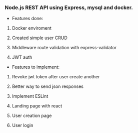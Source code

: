 ### Node.js REST API using Express, mysql and docker.

- Features done:

1. Docker enviroment

2. Created simple user CRUD

3. Middleware route validation with express-validator

4. JWT auth

- Features to implement:

1. Revoke jwt token after user create another

2. Better way to send json responses

3. Implement ESLint

4. Landing page with react

5. User creation page

6. User login



